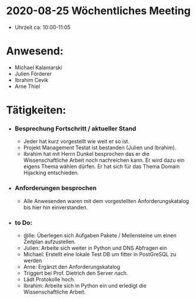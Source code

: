 
# 2020-08-25 Wöchentliches Meeting

- Uhrzeit ca: 10:00-11:05

 
# Anwesend:
- Michael Kalamarski
- Julien Förderer
- Ibrahim Cevik
- Arne Thiel

  

  

# Tätigkeiten:

- ### Besprechung Fortschritt / aktueller Stand

	* Jeder hat kurz vorgestellt wie weit er so ist.
	* Projekt Management Testat ist bestanden (Julien und Ibrahim).
	* Ibrahim hat mit Herrn Dunkel besprochen das er die Wissenschaftliche Arbeit noch nachreichen kann. Er wird dazu ein eigens Thema wählen dürfen. Er hat sich für das Thema Domain Hijacking entschieden.

- ### Anforderungen besprochen

	* Alle Anwesenden waren mit dem vorgestellten Anforderungskatalog bis hier hin einverstanden.

  

- ### to Do:

	* @lle: Überlegen sich Aufgaben Pakete / Meilensteine um einen Zeitplan aufzustellen.
	* Julien: Arbeite sich weiter in Python und DNS Abfragen ein
	* Michael: Erstellt eine lokale Test DB um fitter in PostGreSQL zu werden
	* Arne: Ergänzt den Anforderungskatalog
	* Triggert bei Prof. Dietrich den Server nach.
	* Lädt Protokolle hoch.
	* Ibrahim: Arbeite sich in Python ein und erledigt die Wissenschaftliche Arbeit.
